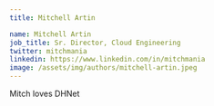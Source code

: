 ```yaml
---
title: Mitchell Artin

name: Mitchell Artin
job_title: Sr. Director, Cloud Engineering
twitter: mitchmania
linkedin: https://www.linkedin.com/in/mitchmania
image: /assets/img/authors/mitchell-artin.jpeg
---
```

Mitch loves DHNet